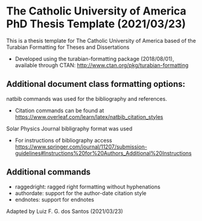 # The Catholic University of America PhD Thesis Template (2021/03/23)
This is a thesis template for The Catholic University of America based of the Turabian Formatting for Theses and Dissertations

* Developed using the turabian-formatting package (2018/08/01), available through CTAN: http://www.ctan.org/pkg/turabian-formatting

## Additional document class formatting options:

natbib commands was used for the bibliography and references. 
* Citation commands can be found at https://www.overleaf.com/learn/latex/natbib_citation_styles

Solar Physics Journal bibligraphy format was used 
* For instructions of bibliography access https://www.springer.com/journal/11207/submission-guidelines#Instructions%20for%20Authors_Additional%20Instructions

## Additional commands
* raggedright: ragged right formatting without hyphenations
* authordate: support for the author-date citation style
* endnotes: support for endnotes


Adapted by Luiz F. G. dos Santos (2021/03/23)
